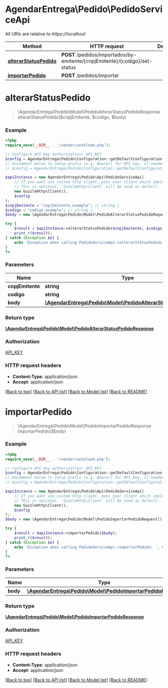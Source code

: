 # AgendarEntrega\Pedido\PedidoServiceApi

All URIs are relative to *https://localhost*

Method | HTTP request | Description
------------- | ------------- | -------------
[**alterarStatusPedido**](PedidoServiceApi.md#alterarStatusPedido) | **POST** /pedidos/importados/by-emitente/{cnpjEmitente}/{codigo}/set-status | 
[**importarPedido**](PedidoServiceApi.md#importarPedido) | **POST** /pedidos/importar | 


# **alterarStatusPedido**
> \AgendarEntrega\Pedido\Model\PedidoAlterarStatusPedidoResponse alterarStatusPedido($cnpjEmitente, $codigo, $body)



### Example
```php
<?php
require_once(__DIR__ . '/vendor/autoload.php');

// Configure API key authorization: API_KEY
$config = AgendarEntrega\Pedido\Configuration::getDefaultConfiguration()->setApiKey('Authorization', 'YOUR_API_KEY');
// Uncomment below to setup prefix (e.g. Bearer) for API key, if needed
// $config = AgendarEntrega\Pedido\Configuration::getDefaultConfiguration()->setApiKeyPrefix('Authorization', 'Bearer');

$apiInstance = new AgendarEntrega\Pedido\Api\PedidoServiceApi(
    // If you want use custom http client, pass your client which implements `GuzzleHttp\ClientInterface`.
    // This is optional, `GuzzleHttp\Client` will be used as default.
    new GuzzleHttp\Client(),
    $config
);
$cnpjEmitente = "cnpjEmitente_example"; // string | 
$codigo = "codigo_example"; // string | 
$body = new \AgendarEntrega\Pedido\Model\PedidoAlterarStatusPedidoRequest(); // \AgendarEntrega\Pedido\Model\PedidoAlterarStatusPedidoRequest | 

try {
    $result = $apiInstance->alterarStatusPedido($cnpjEmitente, $codigo, $body);
    print_r($result);
} catch (Exception $e) {
    echo 'Exception when calling PedidoServiceApi->alterarStatusPedido: ', $e->getMessage(), PHP_EOL;
}
?>
```

### Parameters

Name | Type | Description  | Notes
------------- | ------------- | ------------- | -------------
 **cnpjEmitente** | **string**|  |
 **codigo** | **string**|  |
 **body** | [**\AgendarEntrega\Pedido\Model\PedidoAlterarStatusPedidoRequest**](../Model/PedidoAlterarStatusPedidoRequest.md)|  |

### Return type

[**\AgendarEntrega\Pedido\Model\PedidoAlterarStatusPedidoResponse**](../Model/PedidoAlterarStatusPedidoResponse.md)

### Authorization

[API_KEY](../../README.md#API_KEY)

### HTTP request headers

 - **Content-Type**: application/json
 - **Accept**: application/json

[[Back to top]](#) [[Back to API list]](../../README.md#documentation-for-api-endpoints) [[Back to Model list]](../../README.md#documentation-for-models) [[Back to README]](../../README.md)

# **importarPedido**
> \AgendarEntrega\Pedido\Model\PedidoImportarPedidoResponse importarPedido($body)



### Example
```php
<?php
require_once(__DIR__ . '/vendor/autoload.php');

// Configure API key authorization: API_KEY
$config = AgendarEntrega\Pedido\Configuration::getDefaultConfiguration()->setApiKey('Authorization', 'YOUR_API_KEY');
// Uncomment below to setup prefix (e.g. Bearer) for API key, if needed
// $config = AgendarEntrega\Pedido\Configuration::getDefaultConfiguration()->setApiKeyPrefix('Authorization', 'Bearer');

$apiInstance = new AgendarEntrega\Pedido\Api\PedidoServiceApi(
    // If you want use custom http client, pass your client which implements `GuzzleHttp\ClientInterface`.
    // This is optional, `GuzzleHttp\Client` will be used as default.
    new GuzzleHttp\Client(),
    $config
);
$body = new \AgendarEntrega\Pedido\Model\PedidoImportarPedidoRequest(); // \AgendarEntrega\Pedido\Model\PedidoImportarPedidoRequest | 

try {
    $result = $apiInstance->importarPedido($body);
    print_r($result);
} catch (Exception $e) {
    echo 'Exception when calling PedidoServiceApi->importarPedido: ', $e->getMessage(), PHP_EOL;
}
?>
```

### Parameters

Name | Type | Description  | Notes
------------- | ------------- | ------------- | -------------
 **body** | [**\AgendarEntrega\Pedido\Model\PedidoImportarPedidoRequest**](../Model/PedidoImportarPedidoRequest.md)|  |

### Return type

[**\AgendarEntrega\Pedido\Model\PedidoImportarPedidoResponse**](../Model/PedidoImportarPedidoResponse.md)

### Authorization

[API_KEY](../../README.md#API_KEY)

### HTTP request headers

 - **Content-Type**: application/json
 - **Accept**: application/json

[[Back to top]](#) [[Back to API list]](../../README.md#documentation-for-api-endpoints) [[Back to Model list]](../../README.md#documentation-for-models) [[Back to README]](../../README.md)

